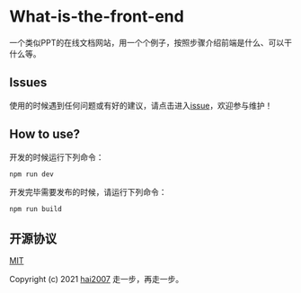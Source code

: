 # What-is-the-front-end
一个类似PPT的在线文档网站，用一个个例子，按照步骤介绍前端是什么、可以干什么等。

## Issues
使用的时候遇到任何问题或有好的建议，请点击进入[issue](https://github.com/hai2007/What-is-the-front-end/issues)，欢迎参与维护！

## How to use?

开发的时候运行下列命令：

```
npm run dev
```

开发完毕需要发布的时候，请运行下列命令：

```
npm run build
```

开源协议
---------------------------------------
[MIT](https://github.com/hai2007/What-is-the-front-end/blob/master/LICENSE)

Copyright (c) 2021 [hai2007](https://hai2007.gitee.io/sweethome/) 走一步，再走一步。
